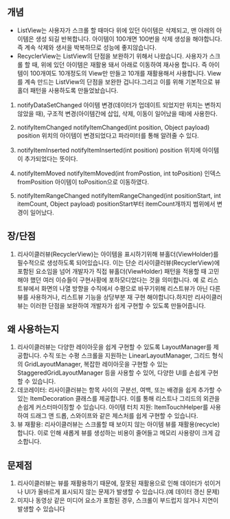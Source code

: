 ## 개념
* ListView는 사용자가 스크롤 할 때마다 위에 있던 아이템은 삭제되고, 
맨 아래의 아이템은 생성 되길 반복합니다.
아이템이 100개면 100번을 삭제 생성을 해야합니다.
즉 계속 삭제와 생서을 박복하므로 성능에 좋지않습니다.
* RecyclerView는 ListView의 단점을 보완하기 위해서 나왔습니다.
사용자가 스크롤 할 때, 위에 있던 아이템은 재활용 돼서 아래로 이동하여 재사용 합니다.
즉 아이템이 100개여도 10개정도의 View만 만들고 10개를 재활용해서 사용합니다.
View를 계속 만드는 ListView의 단점을 보완한 겁니다.그리고 이를 위해 기본적으로 뷰홀더 패턴을 사용하도록 만들었놨습니다.
1. notifyDataSetChanged
아이템 변경(데이터가 업데이트 되었지만 위치는 변하지 않았을 때), 구조적 변경(아이템간에 삽입, 삭제, 이동이 일어났을 때)에 사용한다.

2. notifyItemChanged
notifyItemChanged(int position, Object payload)
position 위치의 아이템이 변경되었다고 파라미터를 통해 알려줄 수 있다.

3. notifyItemInserted
notifyItemInserted(int position)
position 위치에 아이템이 추가되었다는 뜻이다.

4. notifyItemMoved
notifyItemMoved(int fromPostion, int toPosition)
인덱스 fromPosition 아이템이 toPosition으로 이동하였다.

5. notifyItemRangeChanged
notifyItemRangeChanged(int positionStart, int itemCount, Object payload)
positionStart부터 itemCount개까지 범위에서 변경이 일어났다.

## 장/단점
1. 리사이클러뷰(RecyclerView)는 아이템을 표시하기위해 뷰홀더(ViewHolder)를 필수적으로 생성하도록 되어있습니다. 이는 단순 리사이클러뷰(RecyclerView)에 포함된 요소임을 넘어 개발자가 직접 뷰홀더(ViewHolder) 패턴을 적용할 때 고민해야 했던 여러 이슈들이 구현사황에 포하모디었다는 것을 의미합니다. 예 로 리스트뷰에서 화면의 나열 방향을 수직에서 수평으로 바꾸기위해 리스트뷰가 아닌 다른 뷰를 사용하거나, 리스트뷰 기능을 상당부분 재 구현 해야합니다.하지만 리사이클러뷰는 이러한 단점을 보완하여 개발자가 쉽게 구현할 수 있도록 만들어줍니다.


## 왜 사용하는지
1. 리사이클러뷰는 다양한 레이아웃을 쉽게 구현할 수 있도록 LayoutManager를 제공합니다. 수직 또는 수평 스크롤을 지원하는 LinearLayoutManager, 그리드 형식의 GridLayoutManager, 복잡한 레이아웃을 구현할 수 있는 StaggeredGridLayoutManager 등을 사용할 수 있어, 다양한 UI를 손쉽게 구현할 수 있습니다.
2. 데코레이터: 리사이클러뷰는 항목 사이의 구분선, 여백, 또는 배경을 쉽게 추가할 수 있는 ItemDecoration 클래스를 제공합니다. 이를 통해 리스트나 그리드의 외관을 손쉽게 커스터마이징할 수 있습니다.
아이템 터치 지원: ItemTouchHelper를 사용하여 드래그 앤 드롭, 스와이프와 같은 제스처를 쉽게 구현할 수 있습니다.
3. 뷰 재활용: 리사이클러뷰는 스크롤할 때 보이지 않는 아이템 뷰를 재활용(recycle)합니다. 이로 인해 새롭게 뷰를 생성하는 비용이 줄어들고 메모리 사용량이 크게 감소합니다.
## 문제점
1. 리사이클러뷰는 뷰를 재활용하기 때문에, 잘못된 재활용으로 인해 데이터가 섞이거나 UI가 올바르게 표시되지 않는 문제가 발생할 수 있습니다.(예 데이터 갱신 문제)
2. 미지나 동영상 같은 미디어 요소가 포함된 경우, 스크롤이 부드럽지 않거나 지연이 발생할 수 있습니다


 
